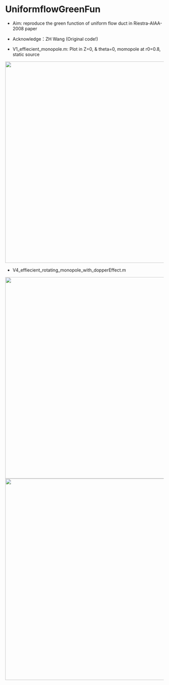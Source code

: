 # UniformflowGreenFun
- Aim: reproduce the green function of uniform flow duct in Riestra-AIAA-2008 paper

- Acknowledge：ZH Wang (Original code!)


- V1_effiecient_monopole.m: Plot in Z=0, & theta=0, momopole at r0=0.8, static source 
<img src="https://cdn.mathpix.com/snip/images/_BCaEMX7LP_UgGSMYSC7ggVgXd1snj4HHhetmRtYaGM.original.fullsize.png" width="640px">

- V4_effiecient_rotating_monopole_with_dopperEffect.m
<img src="https://cdn.mathpix.com/snip/images/kNA6cpF_IzNNauuCZyJWh1FmSp6WqlW3nQ5RcmZqCJU.original.fullsize.png" width="640px">
<img src="https://cdn.mathpix.com/snip/images/-K1i38gcDzvj45ZnicU__hzv0U28inYAooKeWagxpxU.original.fullsize.png" width="640px">
